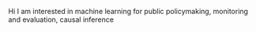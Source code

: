 Hi I am interested in machine learning for public policymaking, monitoring and evaluation, causal inference
